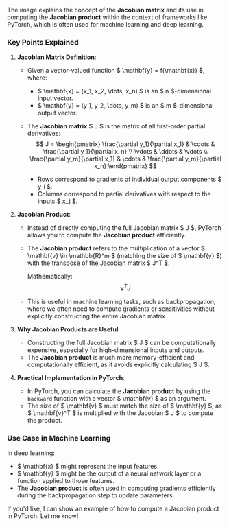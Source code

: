The image explains the concept of the **Jacobian matrix** and its use in computing the **Jacobian product** within the context of frameworks like PyTorch, which is often used for machine learning and deep learning.

### **Key Points Explained**

1. **Jacobian Matrix Definition**:
   - Given a vector-valued function $ \mathbf{y} = f(\mathbf{x}) $, where:
     - $ \mathbf{x} = (x_1, x_2, \dots, x_n) $ is an $ n $-dimensional input vector.
     - $ \mathbf{y} = (y_1, y_2, \dots, y_m) $ is an $ m $-dimensional output vector.

   - The **Jacobian matrix** $ J $ is the matrix of all first-order partial derivatives:
     $$
     J =
     \begin{pmatrix}
         \frac{\partial y_1}{\partial x_1} & \cdots & \frac{\partial y_1}{\partial x_n} \\
         \vdots & \ddots & \vdots \\
         \frac{\partial y_m}{\partial x_1} & \cdots & \frac{\partial y_m}{\partial x_n}
     \end{pmatrix}
     $$
     - Rows correspond to gradients of individual output components $ y_i $.
     - Columns correspond to partial derivatives with respect to the inputs $ x_j $.

2. **Jacobian Product**:
   - Instead of directly computing the full Jacobian matrix $ J $, PyTorch allows you to compute the **Jacobian product** efficiently.
   - The **Jacobian product** refers to the multiplication of a vector $ \mathbf{v} \in \mathbb{R}^m $ (matching the size of $ \mathbf{y} $) with the transpose of the Jacobian matrix $ J^T $.

     Mathematically:
     $$
     \mathbf{v}^T J
     $$

   - This is useful in machine learning tasks, such as backpropagation, where we often need to compute gradients or sensitivities without explicitly constructing the entire Jacobian matrix.

3. **Why Jacobian Products are Useful**:
   - Constructing the full Jacobian matrix $ J $ can be computationally expensive, especially for high-dimensional inputs and outputs.
   - The **Jacobian product** is much more memory-efficient and computationally efficient, as it avoids explicitly calculating $ J $.

4. **Practical Implementation in PyTorch**:
   - In PyTorch, you can calculate the **Jacobian product** by using the `backward` function with a vector $ \mathbf{v} $ as an argument.
   - The size of $ \mathbf{v} $ must match the size of $ \mathbf{y} $, as $ \mathbf{v}^T $ is multiplied with the Jacobian $ J $ to compute the product.

### **Use Case in Machine Learning**
In deep learning:
- $ \mathbf{x} $ might represent the input features.
- $ \mathbf{y} $ might be the output of a neural network layer or a function applied to those features.
- The **Jacobian product** is often used in computing gradients efficiently during the backpropagation step to update parameters.

If you'd like, I can show an example of how to compute a Jacobian product in PyTorch. Let me know!